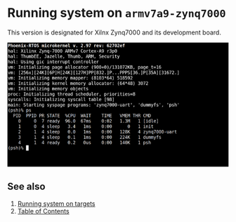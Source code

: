 # Running system on `armv7a9-zynq7000`

This version is designated for Xilnx Zynq7000 and its development board. 

<img src="_images/zynq7000.png" width="700px">

## See also

1. [Running system on targets](README.md)
2. [Table of Contents](../README.md)
